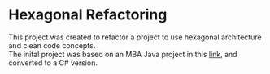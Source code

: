 # Hexagonal Refactoring
This project was created to refactor a project to use hexagonal architecture and clean code concepts.  
The inital project was based on an MBA Java project in this [link](https://github.com/devfullcycle/MBA-hexagonal-architecture), and converted to a C# version.  
